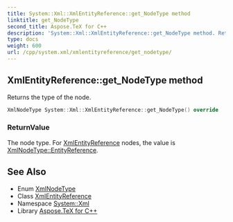 ```yaml
---
title: System::Xml::XmlEntityReference::get_NodeType method
linktitle: get_NodeType
second_title: Aspose.TeX for C++
description: 'System::Xml::XmlEntityReference::get_NodeType method. Returns the type of the node in C++.'
type: docs
weight: 600
url: /cpp/system.xml/xmlentityreference/get_nodetype/
---
```

## XmlEntityReference::get_NodeType method


Returns the type of the node.

```cpp
XmlNodeType System::Xml::XmlEntityReference::get_NodeType() override
```


### ReturnValue

The node type. For [XmlEntityReference](../) nodes, the value is [XmlNodeType::EntityReference](../../xmlnodetype/).

## See Also

* Enum [XmlNodeType](../../xmlnodetype/)
* Class [XmlEntityReference](../)
* Namespace [System::Xml](../../)
* Library [Aspose.TeX for C++](../../../)
